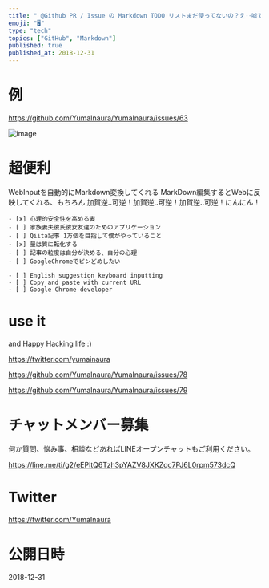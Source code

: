 ```yaml
---
title: " @Github PR / Issue の Markdown TODO リストまだ使ってないの？え‥嘘でしょ？✋"
emoji: "🖥"
type: "tech"
topics: ["GitHub", "Markdown"]
published: true
published_at: 2018-12-31
---
```


# 例

https://github.com/YumaInaura/YumaInaura/issues/63

![image](https://user-images.githubusercontent.com/13635059/50553726-abc45a80-0cef-11e9-86bc-d86847671bd8.png)

# 超便利

WebInputを自動的にMarkdown変換してくれる
MarkDown編集するとWebに反映してくれる、もちろん
加賀逆‥可逆！加賀逆‥可逆！加賀逆‥可逆！にんにん！

```
- [x] 心理的安全性を高める妻 
- [ ] 家族妻夫彼氏彼女友達のためのアプリケーション
- [ ] Qiita記事 1万個を目指して僕がやっていること
- [x] 量は質に転化する
- [ ] 記事の粒度は自分が決める、自分の心理
- [ ] GoogleChromeでピンどめしたい

- [ ] English suggestion keyboard inputting
- [ ] Copy and paste with current URL
- [ ] Google Chrome developer 
```

# use it

and Happy Hacking life :)

https://twitter.com/yumainaura

https://github.com/YumaInaura/YumaInaura/issues/78

https://github.com/YumaInaura/YumaInaura/issues/79








<!-- Update From Qiita API -->

# チャットメンバー募集


何か質問、悩み事、相談などあればLINEオープンチャットもご利用ください。

https://line.me/ti/g2/eEPltQ6Tzh3pYAZV8JXKZqc7PJ6L0rpm573dcQ





# Twitter


https://twitter.com/YumaInaura


<!-- Update From Qiita API -->



# 公開日時

2018-12-31
